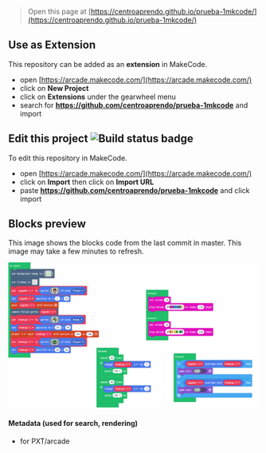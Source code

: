  


> Open this page at [https://centroaprendo.github.io/prueba-1mkcode/](https://centroaprendo.github.io/prueba-1mkcode/)

## Use as Extension

This repository can be added as an **extension** in MakeCode.

* open [https://arcade.makecode.com/](https://arcade.makecode.com/)
* click on **New Project**
* click on **Extensions** under the gearwheel menu
* search for **https://github.com/centroaprendo/prueba-1mkcode** and import

## Edit this project ![Build status badge](https://github.com/centroaprendo/prueba-1mkcode/workflows/MakeCode/badge.svg)

To edit this repository in MakeCode.

* open [https://arcade.makecode.com/](https://arcade.makecode.com/)
* click on **Import** then click on **Import URL**
* paste **https://github.com/centroaprendo/prueba-1mkcode** and click import

## Blocks preview

This image shows the blocks code from the last commit in master.
This image may take a few minutes to refresh.

![A rendered view of the blocks](https://github.com/centroaprendo/prueba-1mkcode/raw/master/.github/makecode/blocks.png)

#### Metadata (used for search, rendering)

* for PXT/arcade
<script src="https://makecode.com/gh-pages-embed.js"></script><script>makeCodeRender("{{ site.makecode.home_url }}", "{{ site.github.owner_name }}/{{ site.github.repository_name }}");</script>
